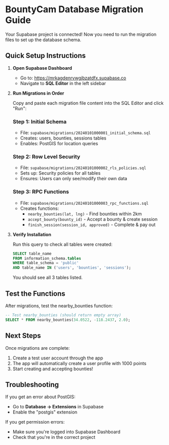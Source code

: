 # BountyCam Database Migration Guide

Your Supabase project is connected! Now you need to run the migration files to set up the database schema.

## Quick Setup Instructions

1. **Open Supabase Dashboard**
   - Go to: https://mrkagdenrvwgjbzatdfx.supabase.co
   - Navigate to **SQL Editor** in the left sidebar

2. **Run Migrations in Order**

   Copy and paste each migration file content into the SQL Editor and click "Run":

   ### Step 1: Initial Schema
   - File: `supabase/migrations/20240101000001_initial_schema.sql`
   - Creates: users, bounties, sessions tables
   - Enables: PostGIS for location queries

   ### Step 2: Row Level Security
   - File: `supabase/migrations/20240101000002_rls_policies.sql`  
   - Sets up: Security policies for all tables
   - Ensures: Users can only see/modify their own data

   ### Step 3: RPC Functions
   - File: `supabase/migrations/20240101000003_rpc_functions.sql`
   - Creates functions:
     - `nearby_bounties(lat, lng)` - Find bounties within 2km
     - `accept_bounty(bounty_id)` - Accept a bounty & create session
     - `finish_session(session_id, approved)` - Complete & pay out

3. **Verify Installation**
   
   Run this query to check all tables were created:
   ```sql
   SELECT table_name 
   FROM information_schema.tables 
   WHERE table_schema = 'public' 
   AND table_name IN ('users', 'bounties', 'sessions');
   ```

   You should see all 3 tables listed.

## Test the Functions

After migrations, test the nearby_bounties function:

```sql
-- Test nearby_bounties (should return empty array)
SELECT * FROM nearby_bounties(34.0522, -118.2437, 2.0);
```

## Next Steps

Once migrations are complete:

1. Create a test user account through the app
2. The app will automatically create a user profile with 1000 points
3. Start creating and accepting bounties!

## Troubleshooting

If you get an error about PostGIS:
- Go to **Database → Extensions** in Supabase
- Enable the "postgis" extension

If you get permission errors:
- Make sure you're logged into Supabase Dashboard
- Check that you're in the correct project